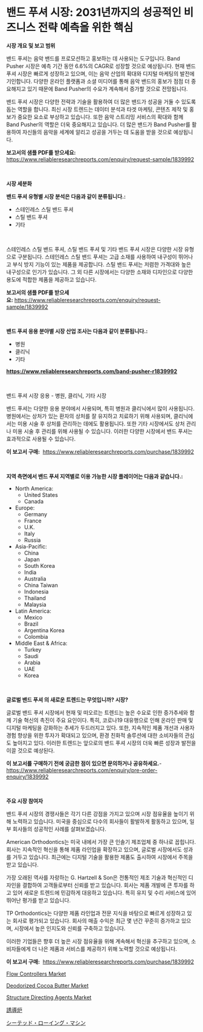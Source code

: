 <p><h1>밴드 푸셔 시장: 2031년까지의 성공적인 비즈니스 전략 예측을 위한 핵심</h1></p><p><strong>시장 개요 및 보고 범위</strong></p>
<p><p>밴드 푸셔는 음악 밴드를 프로모션하고 홍보하는 데 사용되는 도구입니다. Band Pusher 시장은 예측 기간 동안 6.6%의 CAGR로 성장할 것으로 예상됩니다. 현재 밴드 푸셔 시장은 빠르게 성장하고 있으며, 이는 음악 산업의 확대와 디지털 마케팅의 발전에 기인합니다. 다양한 온라인 플랫폼과 소셜 미디어를 통해 음악 밴드의 홍보가 점점 더 중요해지고 있기 때문에 Band Pusher의 수요가 계속해서 증가할 것으로 전망됩니다.</p><p>밴드 푸셔 시장은 다양한 전략과 기술을 활용하여 더 많은 밴드가 성공을 거둘 수 있도록 돕는 역할을 합니다. 최신 시장 트렌드는 데이터 분석과 타겟 마케팅, 콘텐츠 제작 및 홍보가 중요한 요소로 부상하고 있습니다. 또한 음악 스트리밍 서비스의 확대와 함께 Band Pusher의 역할은 더욱 중요해지고 있습니다. 더 많은 밴드가 Band Pusher를 활용하여 자신들의 음악을 세계에 알리고 성공을 거두는 데 도움을 받을 것으로 예상됩니다.</p></p>
<p><strong>보고서의 샘플 PDF를 받으세요:</strong> <a href="https://www.reliableresearchreports.com/enquiry/request-sample/1839992">https://www.reliableresearchreports.com/enquiry/request-sample/1839992</a></p>
<p>&nbsp;</p>
<p><strong>시장 세분화</strong></p>
<p><strong>밴드 푸셔 유형별 시장 분석은 다음과 같이 분류됩니다.:</strong></p>
<p><ul><li>스테인레스 스틸 밴드 푸셔</li><li>스틸 밴드 푸셔</li><li>기타</li></ul></p>
<p>&nbsp;</p>
<p><p>스테인레스 스틸 밴드 푸셔, 스틸 밴드 푸셔 및 기타 밴드 푸셔 시장은 다양한 시장 유형으로 구분됩니다. 스테인레스 스틸 밴드 푸셔는 고급 소재를 사용하여 내구성이 뛰어나고 부식 방지 기능이 있는 제품을 제공합니다. 스틸 밴드 푸셔는 저렴한 가격대와 높은 내구성으로 인기가 있습니다. 그 외 다른 시장에서는 다양한 소재와 디자인으로 다양한 용도에 적합한 제품을 제공하고 있습니다.</p></p>
<p><strong>보고서의 샘플 PDF를 받으세요:</strong>&nbsp;<a href="https://www.reliableresearchreports.com/enquiry/request-sample/1839992">https://www.reliableresearchreports.com/enquiry/request-sample/1839992</a></p>
<p>&nbsp;</p>
<p><strong> 밴드 푸셔 응용 분야별 시장 산업 조사는 다음과 같이 분류됩니다.:</strong></p>
<p><ul><li>병원</li><li>클리닉</li><li>기타</li></ul></p>
<p><strong><a href="https://www.reliableresearchreports.com/band-pusher-r1839992">https://www.reliableresearchreports.com/band-pusher-r1839992</a></strong></p>
<p>&nbsp;</p>
<p><p>밴드 푸셔 시장 응용 - 병원, 클리닉, 기타 시장</p><p>밴드 푸셔는 다양한 응용 분야에서 사용되며, 특히 병원과 클리닉에서 많이 사용됩니다. 병원에서는 상처가 있는 환자의 상처를 잘 유지하고 치료하기 위해 사용되며, 클리닉에서는 미용 시술 후 상처를 관리하는 데에도 활용됩니다. 또한 기타 시장에서도 상처 관리나 미용 시술 후 관리를 위해 사용될 수 있습니다. 이러한 다양한 시장에서 밴드 푸셔는 효과적으로 사용될 수 있습니다.</p></p>
<p><strong>이 보고서 구매:</strong>&nbsp; <a href="https://www.reliableresearchreports.com/purchase/1839992">https://www.reliableresearchreports.com/purchase/1839992</a></p>
<p>&nbsp;</p>
<p><strong>지역 측면에서 밴드 푸셔 지역별로 이용 가능한 시장 플레이어는 다음과 같습니다.:</strong></p>
<p><ul>
    <li>
        North America:
        <ul>
            <li>United States</li>
            <li>Canada</li>
        </ul>
    </li>
    <li>
        Europe:
        <ul>
            <li>Germany</li>
            <li>France</li>
            <li>U.K.</li>
            <li>Italy</li>
            <li>Russia</li>
        </ul>
    </li>
    <li>
        Asia-Pacific:
        <ul>
            <li>China</li>
            <li>Japan</li>
            <li>South Korea</li>
            <li>India</li>
            <li>Australia</li>
            <li>China Taiwan</li>
            <li>Indonesia</li>
            <li>Thailand</li>
            <li>Malaysia</li>
        </ul>
    </li>
    <li>
        Latin America:
        <ul>
            <li>Mexico</li>
            <li>Brazil</li>
            <li>Argentina Korea</li>
            <li>Colombia</li>
        </ul>
    </li>
    <li>
        Middle East & Africa:
        <ul>
            <li>Turkey</li>
            <li>Saudi</li>
            <li>Arabia</li>
            <li>UAE</li>
            <li>Korea</li>
        </ul>
    </li>
    </ul></p>
<p>&nbsp;</p>
<p><strong>글로벌 밴드 푸셔 의 새로운 트렌드는 무엇입니까? 시장?</strong></p>
<p><p>글로벌 밴드 푸셔 시장에서 현재 및 떠오르는 트렌드는 높은 수요로 인한 증가추세와 함께 기술 혁신의 촉진이 주요 요인이다. 특히, 코로나19 대유행으로 인해 온라인 판매 및 디지털 마케팅을 강화하는 추세가 두드러지고 있다. 또한, 지속적인 제품 개선과 사용자 경험 향상을 위한 투자가 확대되고 있으며, 환경 친화적 솔루션에 대한 소비자들의 관심도 높아지고 있다. 이러한 트렌드는 앞으로의 밴드 푸셔 시장의 더욱 빠른 성장과 발전을 이끌 것으로 예상된다.</p></p>
<p><strong>이 보고서를 구매하기 전에 궁금한 점이 있으면 문의하거나 공유하세요.</strong>- <a href="https://www.reliableresearchreports.com/enquiry/pre-order-enquiry/1839992">https://www.reliableresearchreports.com/enquiry/pre-order-enquiry/1839992</a></p>
<p>&nbsp;</p>
<p><strong>주요 시장 참여자</strong></p>
<p><p>밴드 푸셔 시장의 경쟁사들은 각기 다른 강점을 가지고 있으며 시장 점유율을 높이기 위해 노력하고 있습니다. 미국을 중심으로 다수의 회사들이 활발하게 활동하고 있으며, 일부 회사들의 성공적인 사례를 살펴보겠습니다.</p><p>American Orthodontics는 미국 내에서 가장 큰 인솔기 제조업체 중 하나로 꼽힙니다. 회사는 지속적인 혁신을 통해 제품 라인업을 확장하고 있으며, 글로벌 시장에서도 성과를 거두고 있습니다. 최근에는 디지털 기술을 활용한 제품도 출시하여 시장에서 주목을 받고 있습니다.</p><p>가장 오래된 역사를 자랑하는 G. Hartzell & Son은 전통적인 제조 기술과 혁신적인 디자인을 결합하여 고객들로부터 신뢰를 받고 있습니다. 회사는 제품 개발에 큰 투자를 하고 있어 새로운 트렌드에 민감하게 대응하고 있습니다. 특히 유지 및 수리 서비스에 있어 뛰어난 평가를 받고 있습니다.</p><p>TP Orthodontics는 다양한 제품 라인업과 전문 지식을 바탕으로 빠르게 성장하고 있는 회사로 평가되고 있습니다. 회사의 매출 수익은 최근 몇 년간 꾸준히 증가하고 있으며, 시장에서 높은 인지도와 신뢰를 구축하고 있습니다.</p><p>이러한 기업들은 향후 더 높은 시장 점유율을 위해 계속해서 혁신을 추구하고 있으며, 소비자들에게 더 나은 제품과 서비스를 제공하기 위해 노력할 것으로 예상됩니다.</p></p>
<p><strong>이 보고서 구매:</strong>&nbsp;&nbsp;<a href="https://www.reliableresearchreports.com/purchase/1839992">https://www.reliableresearchreports.com/purchase/1839992</a></p>
<p><p><a href="https://view.publitas.com/reportprime-1/flow-controllers-market-research-report-its-history-and-forecast-2024-to-2031/">Flow Controllers Market</a></p><p><a href="https://meowing-lemming-dd3.notion.site/Deodorized-Cocoa-Butter-Market-Exploring-Market-Share-Market-Trends-and-Future-Growth-f24c3f4f8f384d869e2ed9f350ab3798">Deodorized Cocoa Butter Market</a></p><p><a href="https://issuu.com/reportprime-2/docs/structure-directing-agents-market-size-2030.pptx">Structure Directing Agents Market</a></p><p><a href="https://github.com/nxboeu02965442/Market-Research-Report-List-1/blob/main/755761539142.md">誘導炉</a></p><p><a href="https://medium.com/@reyeshowell655/%E3%82%B7%E3%83%BC%E3%83%86%E3%83%83%E3%83%89%E3%83%AD%E3%83%BC%E3%82%A4%E3%83%B3%E3%82%B0%E3%83%9E%E3%82%B7%E3%83%B3%E3%81%AE%E5%B8%82%E5%A0%B4%E5%8B%95%E5%90%91%E3%82%84%E5%B8%82%E5%A0%B4%E5%88%86%E6%9E%90%E3%81%AF-2024%E5%B9%B4%E3%81%8B%E3%82%892031%E5%B9%B4%E3%81%AE%E6%9C%9F%E9%96%93%E3%81%AB%E4%BA%88%E6%B8%AC%E3%81%95%E3%82%8C%E3%81%A6%E3%81%84%E3%81%BE%E3%81%99-2af0967c4859">シーテッド・ローイング・マシン</a></p></p>